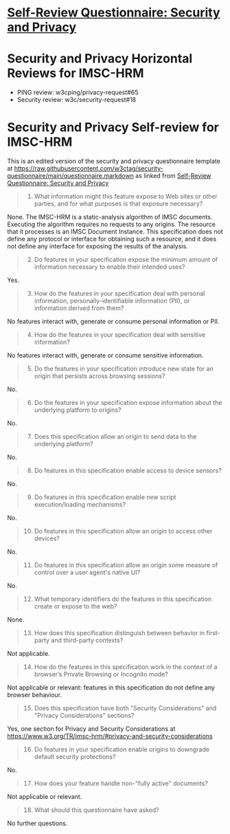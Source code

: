 # [Self-Review Questionnaire: Security and Privacy](https://w3ctag.github.io/security-questionnaire/)

# Security and Privacy Horizontal Reviews for IMSC-HRM

* PING review: w3cping/privacy-request#65
* Security review: w3c/security-request#18

# Security and Privacy Self-review for IMSC-HRM

This is an edited version of the security and privacy questionnaire template at
https://raw.githubusercontent.com/w3ctag/security-questionnaire/main/questionnaire.markdown as linked from
[Self-Review Questionnaire: Security and Privacy](https://www.w3.org/TR/security-privacy-questionnaire/)

> 01.  What information might this feature expose to Web sites or other parties,
>      and for what purposes is that exposure necessary?

None. The IMSC-HRM is a static-analysis algorithm of IMSC documents.
Executing the algorithm requires no requests to any origins.
The resource that it processes is an IMSC Document Instance.
This specification does not define any protocol or interface for obtaining such a resource,
and it does not define any interface for exposing the results of the analysis.

> 02.  Do features in your specification expose the minimum amount of information
>      necessary to enable their intended uses?

Yes.

> 03.  How do the features in your specification deal with personal information,
>      personally-identifiable information (PII), or information derived from
>      them?

No features interact with, generate or consume personal information or PII.

> 04.  How do the features in your specification deal with sensitive information?

No features interact with, generate or consume sensitive information.

> 05.  Do the features in your specification introduce new state for an origin
>      that persists across browsing sessions?

No.

> 06.  Do the features in your specification expose information about the
>      underlying platform to origins?

No.

> 07.  Does this specification allow an origin to send data to the underlying
>      platform?

No.

> 08.  Do features in this specification enable access to device sensors?

No.

> 09.  Do features in this specification enable new script execution/loading
>      mechanisms?

No.

> 10.  Do features in this specification allow an origin to access other devices?

No.

> 11.  Do features in this specification allow an origin some measure of control over
>      a user agent's native UI?

No.

> 12.  What temporary identifiers do the features in this specification create or
>      expose to the web?

None.

> 13.  How does this specification distinguish between behavior in first-party and
>      third-party contexts?

Not applicable.

> 14.  How do the features in this specification work in the context of a browser’s
>      Private Browsing or Incognito mode?

Not applicable or relevant: features in this specification do not define any browser behaviour.

> 15.  Does this specification have both "Security Considerations" and "Privacy
>      Considerations" sections?

Yes, one section for Privacy and Security Considerations at https://www.w3.org/TR/imsc-hrm/#privacy-and-security-considerations

> 16.  Do features in your specification enable origins to downgrade default
>      security protections?

No.

> 17.  How does your feature handle non-"fully active" documents?

Not applicable or relevant.

> 18.  What should this questionnaire have asked?

No further questions.
